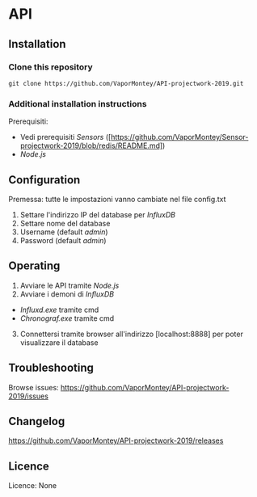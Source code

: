 # API
## Installation
### Clone this repository
```
git clone https://github.com/VaporMontey/API-projectwork-2019.git

```
### Additional installation instructions
Prerequisiti:

- Vedi prerequisiti *Sensors* ([https://github.com/VaporMontey/Sensor-projectwork-2019/blob/redis/README.md])
- *Node.js*

## Configuration
Premessa: tutte le impostazioni vanno cambiate nel file config.txt

1. Settare l'indirizzo IP  del database per *InfluxDB* 
2. Settare nome del database
3. Username (default *admin*)
4. Password (default *admin*)

## Operating
1. Avviare le API tramite *Node.js*
2. Avviare i demoni di *InfluxDB* 
  - *Influxd.exe* tramite cmd
  - *Chronograf.exe* tramite cmd
3. Connettersi tramite browser all'indirizzo [localhost:8888] per poter visualizzare il database

## Troubleshooting
Browse issues: https://github.com/VaporMontey/API-projectwork-2019/issues
## Changelog
https://github.com/VaporMontey/API-projectwork-2019/releases
## Licence
Licence: None
